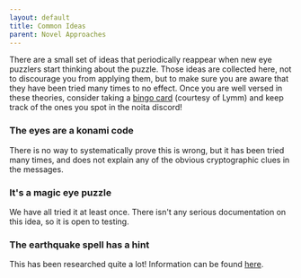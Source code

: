 ```yaml
---
layout: default
title: Common Ideas
parent: Novel Approaches
---
```


There are a small set of ideas that periodically reappear when new eye puzzlers start thinking about the puzzle. Those ideas are collected here, not to discourage you from applying them, but to make sure you are aware that they have been tried many times to no effect. Once you are well versed in these theories, consider taking a [bingo card](https://docs.google.com/document/d/1LHMM4C2ij4dx9lyw7N4-f0or0rXubvnWfL_GETs6bqM/edit) (courtesy of Lymm) and keep track of the ones you spot in the noita discord!

### The eyes are a konami code
There is no way to systematically prove this is wrong, but it has been tried many times, and does not explain any of the obvious cryptographic clues in the messages.

### It's a magic eye puzzle
We have all tried it at least once. There isn't any serious documentation on this idea, so it is open to testing.

### The earthquake spell has a hint
This has been researched quite a lot! Information can be found [here](https://loganmcbroom.github.io/docs/Connected%20Puzzles/Earthquake%20Spell.html).